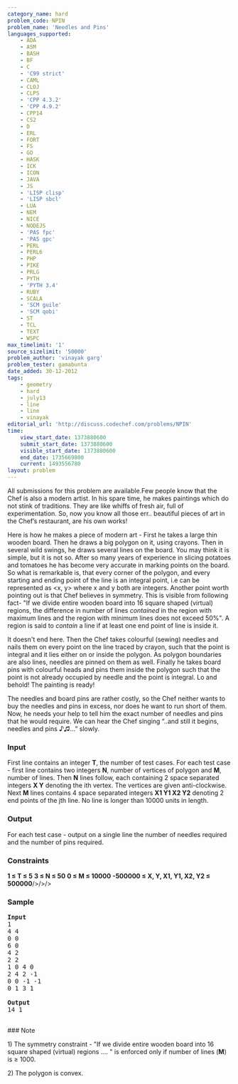 ```yaml
---
category_name: hard
problem_code: NPIN
problem_name: 'Needles and Pins'
languages_supported:
    - ADA
    - ASM
    - BASH
    - BF
    - C
    - 'C99 strict'
    - CAML
    - CLOJ
    - CLPS
    - 'CPP 4.3.2'
    - 'CPP 4.9.2'
    - CPP14
    - CS2
    - D
    - ERL
    - FORT
    - FS
    - GO
    - HASK
    - ICK
    - ICON
    - JAVA
    - JS
    - 'LISP clisp'
    - 'LISP sbcl'
    - LUA
    - NEM
    - NICE
    - NODEJS
    - 'PAS fpc'
    - 'PAS gpc'
    - PERL
    - PERL6
    - PHP
    - PIKE
    - PRLG
    - PYTH
    - 'PYTH 3.4'
    - RUBY
    - SCALA
    - 'SCM guile'
    - 'SCM qobi'
    - ST
    - TCL
    - TEXT
    - WSPC
max_timelimit: '1'
source_sizelimit: '50000'
problem_author: 'vinayak garg'
problem_tester: gamabunta
date_added: 30-12-2012
tags:
    - geometry
    - hard
    - july13
    - line
    - line
    - vinayak
editorial_url: 'http://discuss.codechef.com/problems/NPIN'
time:
    view_start_date: 1373880600
    submit_start_date: 1373880600
    visible_start_date: 1373880600
    end_date: 1735669800
    current: 1493556780
layout: problem
---
```

All submissions for this problem are available.Few people know that the Chef is also a modern artist. In his spare time, he makes paintings which do not stink of traditions. They are like whiffs of fresh air, full of experimentation. So, now you know all those err.. beautiful pieces of art in the Chef’s restaurant, are his own works!

Here is how he makes a piece of modern art - First he takes a large thin wooden board. Then he draws a big polygon on it, using crayons. Then in several wild swings, he draws several lines on the board. You may think it is simple, but it is not so. After so many years of experience in slicing potatoes and tomatoes he has become very accurate in marking points on the board. So what is remarkable is, that every corner of the polygon, and every starting and ending point of the line is an integral point, i.e can be represented as <x, y> where x and y both are integers. Another point worth pointing out is that Chef believes in symmetry. This is visible from following fact- "If we divide entire wooden board into 16 square shaped (virtual) regions, the difference in number of lines _contained_ in the region with maximum lines and the region with minimum lines does not exceed 50%". A region is said to _contain_ a line if at least one end point of line is inside it.

It doesn't end here. Then the Chef takes colourful (sewing) needles and nails them on every point on the line traced by crayon, such that the point is integral and it lies either on or inside the polygon. As polygon boundaries are also lines, needles are pinned on them as well. Finally he takes board pins with colourful heads and pins them inside the polygon such that the point is not already occupied by needle and the point is integral. Lo and behold! The painting is ready!

The needles and board pins are rather costly, so the Chef neither wants to buy the needles and pins in excess, nor does he want to run short of them. Now, he needs your help to tell him the exact number of needles and pins that he would require. We can hear the Chef singing “..and still it begins, needles and pins ♪♫...” slowly.

### Input

First line contains an integer **T**, the number of test cases. For each test case - first line contains two integers **N**, number of vertices of polygon and **M**, number of lines. Then **N** lines follow, each containing 2 space separated integers **X Y** denoting the ith vertex. The vertices are given anti-clockwise. Next **M** lines contains 4 space separated integers **X1 Y1 X2 Y2** denoting 2 end points of the jth line. No line is longer than 10000 units in length.

### Output

For each test case - output on a single line the number of needles required and the number of pins required.

### Constraints

**1 ≤ T ≤ 5**
**3 ≤ N ≤ 50**
**0 ≤ M ≤ 10000**
**-500000 ≤ X, Y, X1, Y1, X2, Y2 ≤ 500000**/>/>/>

### Sample

<pre>
<b>Input</b>
1
4 4
0 0
6 0
4 2
2 2
1 0 4 0
2 4 2 -1
0 0 -1 -1
0 1 3 1

<b>Output</b>
14 1

</pre>### Note

1\) The symmetry constraint - "If we divide entire wooden board into 16 square shaped (virtual) regions .... " is enforced only if number of lines (**M**) is ≥ 1000.

2\) The polygon is convex.
